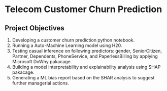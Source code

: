 # Telecom Customer Churn Prediction
## Project Objectives
1. Developing a customer churn prediction python notebook.
2. Running a Auto-Machine Learning model using H20.
3. Testing casual inference on following predictors: gender, SeniorCitizen, Partner, Dependents, PhoneService, and PaperlessBilling by applying Microsoft DoWhy pakacage.             
4. Building a model interpretability and explainability analysis using SHAP pakacage.
5. Generating a ML bias report based on the SHAR analysis to suggest further managerial actions.
